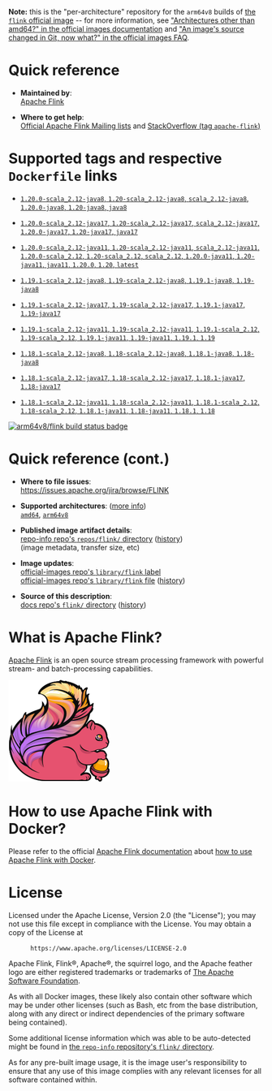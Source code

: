 <!--

********************************************************************************

WARNING:

    DO NOT EDIT "flink/README.md"

    IT IS AUTO-GENERATED

    (from the other files in "flink/" combined with a set of templates)

********************************************************************************

-->

**Note:** this is the "per-architecture" repository for the `arm64v8` builds of [the `flink` official image](https://hub.docker.com/_/flink) -- for more information, see ["Architectures other than amd64?" in the official images documentation](https://github.com/docker-library/official-images#architectures-other-than-amd64) and ["An image's source changed in Git, now what?" in the official images FAQ](https://github.com/docker-library/faq#an-images-source-changed-in-git-now-what).

# Quick reference

-	**Maintained by**:  
	[Apache Flink](https://flink.apache.org/community.html#people)

-	**Where to get help**:  
	[Official Apache Flink Mailing lists](https://flink.apache.org/community.html#mailing-lists) and [StackOverflow (tag `apache-flink`)](https://stackoverflow.com/questions/tagged/apache-flink)

# Supported tags and respective `Dockerfile` links

-	[`1.20.0-scala_2.12-java8`, `1.20-scala_2.12-java8`, `scala_2.12-java8`, `1.20.0-java8`, `1.20-java8`, `java8`](https://github.com/apache/flink-docker/blob/9d335b16e579d3207b769118990a602b8584b63d/1.20/scala_2.12-java8-ubuntu/Dockerfile)

-	[`1.20.0-scala_2.12-java17`, `1.20-scala_2.12-java17`, `scala_2.12-java17`, `1.20.0-java17`, `1.20-java17`, `java17`](https://github.com/apache/flink-docker/blob/9d335b16e579d3207b769118990a602b8584b63d/1.20/scala_2.12-java17-ubuntu/Dockerfile)

-	[`1.20.0-scala_2.12-java11`, `1.20-scala_2.12-java11`, `scala_2.12-java11`, `1.20.0-scala_2.12`, `1.20-scala_2.12`, `scala_2.12`, `1.20.0-java11`, `1.20-java11`, `java11`, `1.20.0`, `1.20`, `latest`](https://github.com/apache/flink-docker/blob/9d335b16e579d3207b769118990a602b8584b63d/1.20/scala_2.12-java11-ubuntu/Dockerfile)

-	[`1.19.1-scala_2.12-java8`, `1.19-scala_2.12-java8`, `1.19.1-java8`, `1.19-java8`](https://github.com/apache/flink-docker/blob/f77b347d0a534da0482e692d80f559f47041829e/1.19/scala_2.12-java8-ubuntu/Dockerfile)

-	[`1.19.1-scala_2.12-java17`, `1.19-scala_2.12-java17`, `1.19.1-java17`, `1.19-java17`](https://github.com/apache/flink-docker/blob/f77b347d0a534da0482e692d80f559f47041829e/1.19/scala_2.12-java17-ubuntu/Dockerfile)

-	[`1.19.1-scala_2.12-java11`, `1.19-scala_2.12-java11`, `1.19.1-scala_2.12`, `1.19-scala_2.12`, `1.19.1-java11`, `1.19-java11`, `1.19.1`, `1.19`](https://github.com/apache/flink-docker/blob/f77b347d0a534da0482e692d80f559f47041829e/1.19/scala_2.12-java11-ubuntu/Dockerfile)

-	[`1.18.1-scala_2.12-java8`, `1.18-scala_2.12-java8`, `1.18.1-java8`, `1.18-java8`](https://github.com/apache/flink-docker/blob/883600747505c128d97e9d25c9326f0c6f1d31e4/1.18/scala_2.12-java8-ubuntu/Dockerfile)

-	[`1.18.1-scala_2.12-java17`, `1.18-scala_2.12-java17`, `1.18.1-java17`, `1.18-java17`](https://github.com/apache/flink-docker/blob/883600747505c128d97e9d25c9326f0c6f1d31e4/1.18/scala_2.12-java17-ubuntu/Dockerfile)

-	[`1.18.1-scala_2.12-java11`, `1.18-scala_2.12-java11`, `1.18.1-scala_2.12`, `1.18-scala_2.12`, `1.18.1-java11`, `1.18-java11`, `1.18.1`, `1.18`](https://github.com/apache/flink-docker/blob/883600747505c128d97e9d25c9326f0c6f1d31e4/1.18/scala_2.12-java11-ubuntu/Dockerfile)

[![arm64v8/flink build status badge](https://img.shields.io/jenkins/s/https/doi-janky.infosiftr.net/job/multiarch/job/arm64v8/job/flink.svg?label=arm64v8/flink%20%20build%20job)](https://doi-janky.infosiftr.net/job/multiarch/job/arm64v8/job/flink/)

# Quick reference (cont.)

-	**Where to file issues**:  
	https://issues.apache.org/jira/browse/FLINK

-	**Supported architectures**: ([more info](https://github.com/docker-library/official-images#architectures-other-than-amd64))  
	[`amd64`](https://hub.docker.com/r/amd64/flink/), [`arm64v8`](https://hub.docker.com/r/arm64v8/flink/)

-	**Published image artifact details**:  
	[repo-info repo's `repos/flink/` directory](https://github.com/docker-library/repo-info/blob/master/repos/flink) ([history](https://github.com/docker-library/repo-info/commits/master/repos/flink))  
	(image metadata, transfer size, etc)

-	**Image updates**:  
	[official-images repo's `library/flink` label](https://github.com/docker-library/official-images/issues?q=label%3Alibrary%2Fflink)  
	[official-images repo's `library/flink` file](https://github.com/docker-library/official-images/blob/master/library/flink) ([history](https://github.com/docker-library/official-images/commits/master/library/flink))

-	**Source of this description**:  
	[docs repo's `flink/` directory](https://github.com/docker-library/docs/tree/master/flink) ([history](https://github.com/docker-library/docs/commits/master/flink))

# What is Apache Flink?

[Apache Flink](https://flink.apache.org/) is an open source stream processing framework with powerful stream- and batch-processing capabilities.

![logo](https://raw.githubusercontent.com/docker-library/docs/71398f44551617e3934a86b4b7a3c770ae093b59/flink/logo.png)

# How to use Apache Flink with Docker?

Please refer to the official [Apache Flink documentation](https://ci.apache.org/projects/flink/flink-docs-master/) about [how to use Apache Flink with Docker](https://ci.apache.org/projects/flink/flink-docs-master/ops/deployment/docker.html).

# License

Licensed under the Apache License, Version 2.0 (the "License"); you may not use this file except in compliance with the License. You may obtain a copy of the License at

	      https://www.apache.org/licenses/LICENSE-2.0

Apache Flink, Flink®, Apache®, the squirrel logo, and the Apache feather logo are either registered trademarks or trademarks of [The Apache Software Foundation](https://apache.org/).

As with all Docker images, these likely also contain other software which may be under other licenses (such as Bash, etc from the base distribution, along with any direct or indirect dependencies of the primary software being contained).

Some additional license information which was able to be auto-detected might be found in [the `repo-info` repository's `flink/` directory](https://github.com/docker-library/repo-info/tree/master/repos/flink).

As for any pre-built image usage, it is the image user's responsibility to ensure that any use of this image complies with any relevant licenses for all software contained within.
